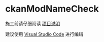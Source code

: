 # ckanModNameCheck
施工前请仔细阅读 [项目说明](https://www.kerbcat.com/normal/14321/)

建议使用 [Visual Studio Code](https://code.visualstudio.com/Download) 进行编辑
